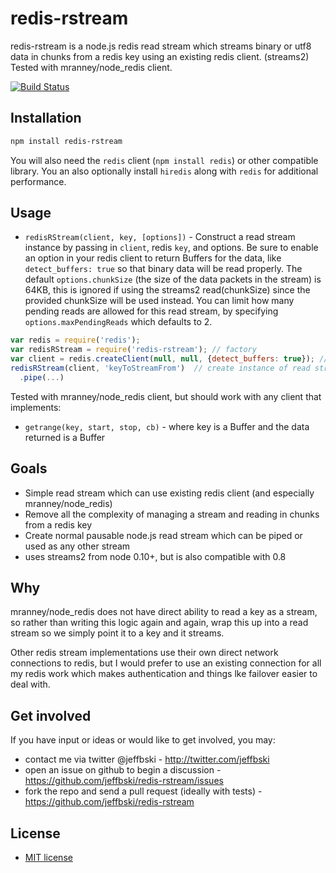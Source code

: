 # redis-rstream

redis-rstream is a node.js redis read stream which streams binary or utf8 data in chunks from a redis key using an existing redis client. (streams2) Tested with mranney/node_redis client.

[![Build Status](https://secure.travis-ci.org/jeffbski/redis-rstream.png?branch=master)](http://travis-ci.org/jeffbski/redis-rstream)

## Installation

```bash
npm install redis-rstream
```

You will also need the `redis` client (`npm install redis`) or other compatible library. You an also optionally install `hiredis` along with `redis` for additional performance.

## Usage

 - `redisRStream(client, key, [options])` - Construct a read stream instance by passing in `client`, redis `key`, and options. Be sure to enable an option in your redis client to return Buffers for the data, like `detect_buffers: true` so that binary data will be read properly. The default `options.chunkSize` (the size of the data packets in the stream) is 64KB, this is ignored if using the streams2 read(chunkSize) since the provided chunkSize will be used instead. You can limit how many pending reads are allowed for this read stream, by specifying `options.maxPendingReads` which defaults to 2.

```javascript
var redis = require('redis');
var redisRStream = require('redis-rstream'); // factory
var client = redis.createClient(null, null, {detect_buffers: true}); // create client using your options and auth
redisRStream(client, 'keyToStreamFrom')  // create instance of read stream w/default 64KB chunk size
  .pipe(...)
```

Tested with mranney/node_redis client, but should work with any client that implements:

 - `getrange(key, start, stop, cb)` - where key is a Buffer and the data returned is a Buffer


## Goals

 - Simple read stream which can use existing redis client (and especially mranney/node_redis)
 - Remove all the complexity of managing a stream and reading in chunks from a redis key
 - Create normal pausable node.js read stream which can be piped or used as any other stream
 - uses streams2 from node 0.10+, but is also compatible with 0.8

## Why

mranney/node_redis does not have direct ability to read a key as a stream, so rather than writing this logic again and again, wrap this up into a read stream so we simply point it to a key and it streams.

Other redis stream implementations use their own direct network connections to redis, but I would prefer to use an existing connection for all my redis work which makes authentication and things lke failover easier to deal with.

## Get involved

If you have input or ideas or would like to get involved, you may:

 - contact me via twitter @jeffbski  - <http://twitter.com/jeffbski>
 - open an issue on github to begin a discussion - <https://github.com/jeffbski/redis-rstream/issues>
 - fork the repo and send a pull request (ideally with tests) - <https://github.com/jeffbski/redis-rstream>

## License

 - [MIT license](http://github.com/jeffbski/redis-rstream/raw/master/LICENSE)

